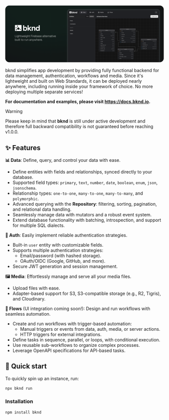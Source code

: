 ![bknd](docs/_assets/poster.png)

bknd simplifies app development by providing fully functional backend for data management, 
authentication, workflows and media. Since it's lightweight and built on Web Standards, it can 
be deployed nearly anywhere, including running inside your framework of choice. No more 
deploying multiple separate services!

**For documentation and examples, please visit https://docs.bknd.io.**

> [!WARNING]
> Please keep in mind that **bknd** is still under active development
> and therefore full backward compatibility is not guaranteed before reaching v1.0.0.

## ✨ Features
**📊 Data**: Define, query, and control your data with ease. 
  - Define entities with fields and relationships, synced directly to your database.  
  - Supported field types: `primary`, `text`, `number`, `date`, `boolean`, `enum`, `json`, `jsonschema`.  
  - Relationship types: `one-to-one`, `many-to-one`, `many-to-many`, and `polymorphic`.  
  - Advanced querying with the **Repository**: filtering, sorting, pagination, and relational data handling.
  - Seamlessly manage data with mutators and a robust event system.  
  - Extend database functionality with batching, introspection, and support for multiple SQL dialects.

**🔐 Auth**: Easily implement reliable authentication strategies.
  - Built-in `user` entity with customizable fields.  
  - Supports multiple authentication strategies:  
    - Email/password (with hashed storage).  
    - OAuth/OIDC (Google, GitHub, and more).  
  - Secure JWT generation and session management.

**🖼️ Media**: Effortlessly manage and serve all your media files.
  - Upload files with ease.  
  - Adapter-based support for S3, S3-compatible storage (e.g., R2, Tigris), and Cloudinary.

**🔄 Flows** (UI integration coming soon!): Design and run workflows with seamless automation.
  - Create and run workflows with trigger-based automation:  
    - Manual triggers or events from data, auth, media, or server actions.  
    - HTTP triggers for external integrations.  
  - Define tasks in sequence, parallel, or loops, with conditional execution.  
  - Use reusable sub-workflows to organize complex processes.  
  - Leverage OpenAPI specifications for API-based tasks.


## 🚀 Quick start
To quickly spin up an instance, run:
```bash
npx bknd run
```

### Installation  
```bash
npm install bknd
```
